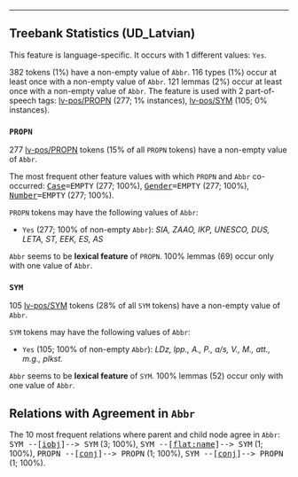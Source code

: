 

--------------------------------------------------------------------------------

## Treebank Statistics (UD_Latvian)

This feature is language-specific.
It occurs with 1 different values: `Yes`.

382 tokens (1%) have a non-empty value of `Abbr`.
116 types (1%) occur at least once with a non-empty value of `Abbr`.
121 lemmas (2%) occur at least once with a non-empty value of `Abbr`.
The feature is used with 2 part-of-speech tags: [lv-pos/PROPN]() (277; 1% instances), [lv-pos/SYM]() (105; 0% instances).

### `PROPN`

277 [lv-pos/PROPN]() tokens (15% of all `PROPN` tokens) have a non-empty value of `Abbr`.

The most frequent other feature values with which `PROPN` and `Abbr` co-occurred: <tt><a href="Case.html">Case</a>=EMPTY</tt> (277; 100%), <tt><a href="Gender.html">Gender</a>=EMPTY</tt> (277; 100%), <tt><a href="Number.html">Number</a>=EMPTY</tt> (277; 100%).

`PROPN` tokens may have the following values of `Abbr`:

* `Yes` (277; 100% of non-empty `Abbr`): <em>SIA, ZAAO, IKP, UNESCO, DUS, LETA, ST, EEK, ES, AS</em>

`Abbr` seems to be **lexical feature** of `PROPN`. 100% lemmas (69) occur only with one value of `Abbr`.

### `SYM`

105 [lv-pos/SYM]() tokens (28% of all `SYM` tokens) have a non-empty value of `Abbr`.

`SYM` tokens may have the following values of `Abbr`:

* `Yes` (105; 100% of non-empty `Abbr`): <em>LDz, lpp., A., P., a/s, V., M., att., m.g., plkst.</em>

`Abbr` seems to be **lexical feature** of `SYM`. 100% lemmas (52) occur only with one value of `Abbr`.

## Relations with Agreement in `Abbr`

The 10 most frequent relations where parent and child node agree in `Abbr`:
<tt>SYM --[<a href="../dep/iobj.html">iobj</a>]--> SYM</tt> (3; 100%),
<tt>SYM --[<a href="../dep/flat:name.html">flat:name</a>]--> SYM</tt> (1; 100%),
<tt>PROPN --[<a href="../dep/conj.html">conj</a>]--> PROPN</tt> (1; 100%),
<tt>SYM --[<a href="../dep/conj.html">conj</a>]--> PROPN</tt> (1; 100%).

